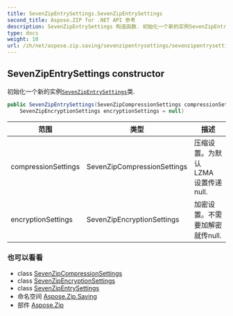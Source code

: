 ```yaml
---
title: SevenZipEntrySettings.SevenZipEntrySettings
second_title: Aspose.ZIP for .NET API 参考
description: SevenZipEntrySettings 构造函数. 初始化一个新的实例SevenZipEntrySettings类.
type: docs
weight: 10
url: /zh/net/aspose.zip.saving/sevenzipentrysettings/sevenzipentrysettings/
---
```

## SevenZipEntrySettings constructor

初始化一个新的实例[`SevenZipEntrySettings`](../)类.

```csharp
public SevenZipEntrySettings(SevenZipCompressionSettings compressionSettings = null, 
    SevenZipEncryptionSettings encryptionSettings = null)
```

| 范围 | 类型 | 描述 |
| --- | --- | --- |
| compressionSettings | SevenZipCompressionSettings | 压缩设置。为默认 LZMA 设置传递 null. |
| encryptionSettings | SevenZipEncryptionSettings | 加密设置。不需要加解密就传null. |

### 也可以看看

* class [SevenZipCompressionSettings](../../sevenzipcompressionsettings/)
* class [SevenZipEncryptionSettings](../../sevenzipencryptionsettings/)
* class [SevenZipEntrySettings](../)
* 命名空间 [Aspose.Zip.Saving](../../sevenzipentrysettings/)
* 部件 [Aspose.Zip](../../../)


